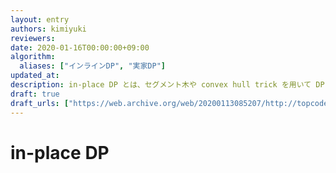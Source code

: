 ```yaml
---
layout: entry
authors: kimiyuki
reviewers:
date: 2020-01-16T00:00:00+09:00
algorithm:
  aliases: ["インラインDP", "実家DP"]
updated_at:
description: in-place DP とは、セグメント木や convex hull trick を用いて DP を高速化すること。。DP の高速化手法のひとつ。あるいは、実装方法に基づく DP の分類のひとつ。
draft: true
draft_urls: ["https://web.archive.org/web/20200113085207/http://topcoder.g.hatena.ne.jp/skyaozora/20171212/1513084670"]
---
```


# in-place DP
